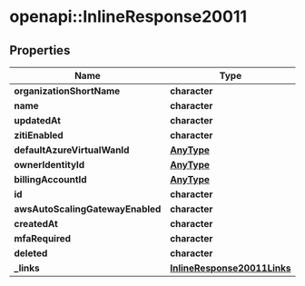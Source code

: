 # openapi::InlineResponse20011

## Properties
Name | Type | Description | Notes
------------ | ------------- | ------------- | -------------
**organizationShortName** | **character** |  | 
**name** | **character** |  | 
**updatedAt** | **character** |  | 
**zitiEnabled** | **character** |  | 
**defaultAzureVirtualWanId** | [**AnyType**](.md) |  | 
**ownerIdentityId** | [**AnyType**](.md) |  | 
**billingAccountId** | [**AnyType**](.md) |  | 
**id** | **character** |  | 
**awsAutoScalingGatewayEnabled** | **character** |  | 
**createdAt** | **character** |  | 
**mfaRequired** | **character** |  | 
**deleted** | **character** |  | 
**_links** | [**InlineResponse20011Links**](inline_response_200_11__links.md) |  | 


